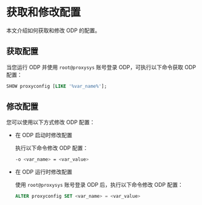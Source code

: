 # 获取和修改配置

本文介绍如何获取和修改 ODP 的配置。

## 获取配置

当您运行 ODP 并使用 `root@proxysys` 账号登录 ODP，可执行以下命令获取 ODP 配置：

```sql
SHOW proxyconfig [LIKE '%var_name%'];
```

## 修改配置

您可以使用以下方式修改 ODP 配置：

* 在 ODP 启动时修改配置

  执行以下命令修改 ODP 配置：

  ```bash
  -o <var_name> = <var_value>
  ```

* 在 ODP 运行时修改配置

  使用 `root@proxysys` 账号登录 ODP 后，执行以下命令修改 ODP 配置：

  ```sql
  ALTER proxyconfig SET <var_name> = <var_value>
  ```
